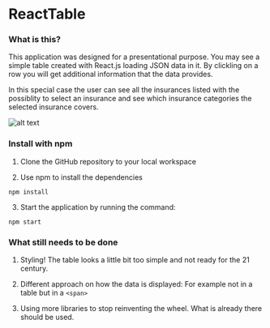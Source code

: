 ReactTable
=====================

### What is this?

This application was designed for a presentational purpose. You may see a simple table created with React.js loading JSON data in it. By clickling on a row you will get additional information that the data provides.

In this special case the user can see all the insurances listed with the possiblity to select an insurance and see which insurance categories the selected insurance covers.

![alt text](https://github.com/Kinas/ReactTable/blob/master/public/reacttable.png)


### Install with npm

1. Clone the GitHub repository to your local workspace

2. Use npm to install the dependencies

`` npm install ``

3. Start the application by running the command:

`` npm start ``

### What still needs to be done

1. Styling! The table looks a little bit too simple and not ready for the 21 century. 

2. Different approach on how the data is displayed: For example not in a table but in a ``<span>``

3. Using more libraries to stop reinventing the wheel. What is already there should be used.
